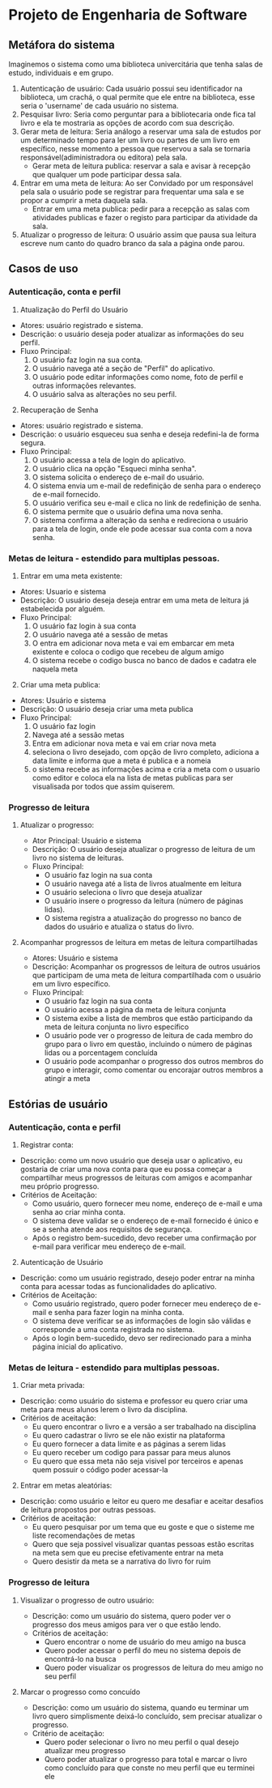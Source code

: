 # Projeto de Engenharia de Software

## Metáfora do sistema

Imaginemos o sistema como uma biblioteca univercitária que tenha salas de estudo, individuais e em grupo.

  1. Autenticação de usuário:
    Cada usuário possui seu identificador na biblioteca, um crachá, o qual permite que ele entre na biblioteca, esse seria o 'username' de cada usuário no sistema.
  2. Pesquisar livro:
    Seria como perguntar para a bibliotecaria onde fica tal livro e ela te mostraria as opções de acordo com sua descrição.
  3. Gerar meta de leitura:
    Seria análogo a reservar uma sala de estudos por um determinado tempo para ler um livro ou partes de um livro em específico, nesse momento a pessoa que reservou a sala se tornaria responsável(adiministradora ou editora) pela sala.
      - Gerar meta de leitura publica: reservar a sala e avisar à recepção que qualquer um pode participar dessa sala.
  4. Entrar em uma meta de leitura:
    Ao ser Convidado por um responsável pela sala o usuário pode se registrar para frequentar uma sala e se propor a cumprir a meta daquela sala.
      - Entrar em uma meta publica: pedir para a recepção as salas com atividades publicas e fazer o registo para participar da atividade da sala.
  5. Atualizar o progresso de leitura:
    O usuário assim que pausa sua leitura escreve num canto do quadro branco da sala a página onde parou.


## Casos de uso

### Autenticação, conta e perfil

1. Atualização do Perfil do Usuário
  - Atores: usuário registrado e sistema.
  - Descrição: o usuário deseja poder atualizar as informações do seu perfil.
  - Fluxo Principal:
    1. O usuário faz login na sua conta.
    2. O usuário navega até a seção de "Perfil" do aplicativo.
    3. O usuário pode editar informações como nome, foto de perfil e outras informações relevantes.
    4. O usuário salva as alterações no seu perfil.
2. Recuperação de Senha
  - Atores: usuário registrado e sistema.
  - Descrição: o usuário esqueceu sua senha e deseja redefini-la de forma segura.
  - Fluxo Principal:
    1. O usuário acessa a tela de login do aplicativo.
    2. O usuário clica na opção "Esqueci minha senha".
    3. O sistema solicita o endereço de e-mail do usuário.
    4. O sistema envia um e-mail de redefinição de senha para o endereço de e-mail fornecido.
    5. O usuário verifica seu e-mail e clica no link de redefinição de senha.
    6. O sistema permite que o usuário defina uma nova senha.
    7. O sistema confirma a alteração da senha e redireciona o usuário para a tela de login, onde ele pode acessar sua conta com a nova senha.

### Metas de leitura - estendido para multiplas pessoas.

1. Entrar em uma meta existente:
  - Atores: Usuario e sistema
  - Descrição: O usuário deseja deseja entrar em uma meta de leitura já estabelecida por alguém.
  - Fluxo Principal:
    1. O usuário faz login à sua conta
    2. O usuário navega até a sessão de metas
    3. O entra em adicionar nova meta e vai em embarcar em meta existente e coloca o codigo que recebeu de algum amigo
    4. O sistema recebe o codigo busca no banco de dados e cadatra ele naquela meta

2. Criar uma meta publica:
  - Atores: Usuário e sistema
  - Descrição: O usuário deseja criar uma meta publica
  - Fluxo Principal:
    1. O usuário faz login
    2. Navega até a sessão metas
    3. Entra em adicionar nova meta e vai em criar nova meta
    4. seleciona o livro desejado, com opção de livro completo, adiciona a data limite e informa que a meta é publica e a nomeia
    5. o sistema recebe as informações acima e cria a meta com o usuario como editor e coloca ela na lista de metas publicas para ser visualisada por todos que assim quiserem.

### Progresso de leitura

1. Atualizar o progresso:
   - Ator Principal: Usuário e sistema
   - Descrição: O usuário deseja atualizar o progresso de leitura de um livro no sistema de leituras.
   - Fluxo Principal:
     - O usuário faz login na sua conta
     - O usuário navega até a lista de livros atualmente em leitura
     - O usuário seleciona o livro que deseja atualizar
     - O usuário insere o progresso da leitura (número de páginas lidas).
     - O sistema registra a atualização do progresso no banco de dados do usuário e atualiza o status do livro.

2. Acompanhar progressos de leitura em metas de leitura compartilhadas
   - Atores: Usuário e sistema
   - Descrição: Acompanhar os progressos de leitura de outros usuários que participam de uma meta de leitura compartilhada com o usuário em um livro específico.
   - Fluxo Principal:
     - O usuário faz login na sua conta
     - O usuário acessa a página da meta de leitura conjunta
     - O sistema exibe a lista de membros que estão participando da meta de leitura conjunta no livro específico
     - O usuário pode ver o progresso de leitura de cada membro do grupo para o livro em questão, incluindo o número de páginas lidas ou a porcentagem concluída
     - O usuário pode acompanhar o progresso dos outros membros do grupo e interagir, como comentar ou encorajar outros membros a atingir a meta

## Estórias de usuário

### Autenticação, conta e perfil

1. Registrar conta:
  - Descrição: como um novo usuário que deseja usar o aplicativo, eu gostaria de criar uma nova conta para que eu possa começar a compartilhar meus progressos de leituras com amigos e acompanhar meu próprio progresso.
  - Critérios de Aceitação:
    - Como usuário, quero fornecer meu nome, endereço de e-mail e uma senha ao criar minha conta.
    - O sistema deve validar se o endereço de e-mail fornecido é único e se a senha atende aos requisitos de segurança.
    - Após o registro bem-sucedido, devo receber uma confirmação por e-mail para verificar meu endereço de e-mail.
2. Autenticação de Usuário
  - Descrição: como um usuário registrado, desejo poder entrar na minha conta para acessar todas as funcionalidades do aplicativo.
  - Critérios de Aceitação:
    - Como usuário registrado, quero poder fornecer meu endereço de e-mail e senha para fazer login na minha conta.
    - O sistema deve verificar se as informações de login são válidas e corresponde a uma conta registrada no sistema.
    - Após o login bem-sucedido, devo ser redirecionado para a minha página inicial do aplicativo.

### Metas de leitura - estendido para multiplas pessoas.

1. Criar meta privada:
  - Descrição: como usuário do sistema e professor eu quero criar uma meta para meus alunos lerem o livro da disciplina.
  - Critérios de aceitação:
    - Eu quero encontrar o livro e a versão a ser trabalhado na disciplina
    - Eu quero cadastrar o livro se ele não existir na plataforma
    - Eu quero fornecer a data limite e as páginas a serem lidas
    - Eu quero receber um codigo para passar para meus alunos
    - Eu quero que essa meta não seja visivel por terceiros e apenas quem possuir o código poder acessar-la

2. Entrar em metas aleatórias:
  - Descrição: como usuário e leitor eu quero me desafiar e aceitar desafios de leitura propostos por outras pessoas.
  - Critérios de aceitação:
    - Eu quero pesquisar por um tema que eu goste e que o sisteme me liste recomendações de metas
    - Quero que seja possivel visualizar quantas pessoas estão escritas na meta sem que eu precise efetivamente entrar na meta
    - Quero desistir da meta se a narrativa do livro for ruim

### Progresso de leitura
1. Visualizar o progresso de outro usuário:
   - Descrição: como um usuário do sistema, quero poder ver o progresso dos meus amigos para ver o que estão lendo.
   - Critérios de aceitação:
     - Quero encontrar o nome de usuário do meu amigo na busca
     - Quero poder acessar o perfil do meu no sistema depois de encontrá-lo na busca
     - Quero poder visualizar os progressos de leitura do meu amigo no seu perfil

2. Marcar o progresso como concuído
   - Descrição: como um usuário do sistema, quando eu terminar um livro quero simplismente deixá-lo concluído, sem precisar atualizar o progresso.
   - Critério de aceitação:
     - Quero poder selecionar o livro no meu perfil o qual desejo atualizar meu progresso
     - Quero poder atualizar o progresso para total e marcar o livro como concluído para que conste no meu perfil que eu terminei ele
